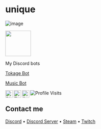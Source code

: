 # unique 

![image](https://steamuserimages-a.akamaihd.net/ugc/840330487442576149/D3E549D06EE652F329C94E6877B482E2CBDCF655/?imw=5000&imh=5000&ima=fit&impolicy=Letterbox&imcolor=%23000000&letterbox=false)

<a href="https://discord.com/users/725097547378458634">
<img height="80px" src="https://discord.c99.nl/widget/theme-4/725097547378458634.png" />
</a> 

My Discord bots

[Tokage Bot](https://discord.com/api/oauth2/authorize?client_id=878044407998341141&permissions=8&scope=bot)

[Music Bot](https://discord.com/api/oauth2/authorize?client_id=878044407998341141&permissions=8&scope=bot)

<a href="https://discord.gg/pquuQRBHZK">
  <img align="left" alt="Discord" width="23px" src="https://raw.githubusercontent.com/peterthehan/peterthehan/master/assets/discord.svg" />
</a>
<a href="https://twitter.com/unique1337T">
  <img align="left" alt="Twitter" width="23px" src="https://raw.githubusercontent.com/peterthehan/peterthehan/master/assets/twitter.svg" />
</a>
<a href="https://open.spotify.com/user/ur7i2dk7ix2hhg2bbrl6heg84">
  <img align="left" alt="Spotify" width="23px" src="https://raw.githubusercontent.com/peterthehan/peterthehan/master/assets/spotify.svg" />
</a>

![Profile Visits](https://komarev.com/ghpvc/?username=unique1337&color=yellow&label=Profile-Visits&width=26px)

## Contact me
[Discord](https://discord.gg/users/725097547378458634) • [Discord Server](https://discord.gg/pquuQRBHZK) • [Steam](https://steamcommunity.com/id/unique1337b/) • [Twitch](https://www.twitch.tv/uniquex1337)
